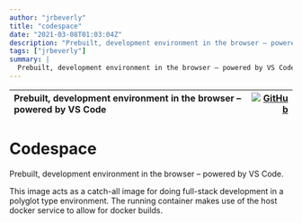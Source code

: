 ```yaml
---
author: "jrbeverly"
title: "codespace"
date: "2021-03-08T01:03:04Z"
description: "Prebuilt, development environment in the browser – powered by VS Code"
tags: ["jrbeverly"]
summary: |
  Prebuilt, development environment in the browser – powered by VS Code. This image acts as a catch-all image for doing full-stack development in a polyglot type environment. The running container makes use of the host docker service to allow for docker builds.
---
```


| Prebuilt, development environment in the browser – powered by VS Code | [![GitHub](https://img.shields.io/badge/GitHub-%23121011.svg?logo=github&logoColor=white)](https://github.com/jrbeverly/codespace) |
| :-------- | -------: |


# Codespace

Prebuilt, development environment in the browser – powered by VS Code.

This image acts as a catch-all image for doing full-stack development in a polyglot type environment. The running container makes use of the host docker service to allow for docker builds.
